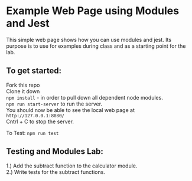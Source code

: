# Example Web Page using Modules and Jest

This simple web page shows how you can use modules and jest. 
Its purpose is to use for examples during class and 
as a starting point for the lab.

## To get started: 
Fork this repo  
Clone it down  
`npm install` - in order to pull down all dependent node modules.   
`npm run start-server` to run the server.   
You should now be able to see the local web page at `http://127.0.0.1:8080/`  
Cntrl + C to stop the server.   


To Test: 
`npm run test`

## Testing and Modules Lab: 

1.) Add the subtract function to the calculator module.   
2.) Write tests for the subtract functions. 



